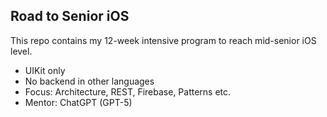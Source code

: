 ## Road to Senior iOS

This repo contains my 12-week intensive program to reach mid-senior iOS level.

- UIKit only
- No backend in other languages
- Focus: Architecture, REST, Firebase, Patterns etc.
- Mentor: ChatGPT (GPT-5)
